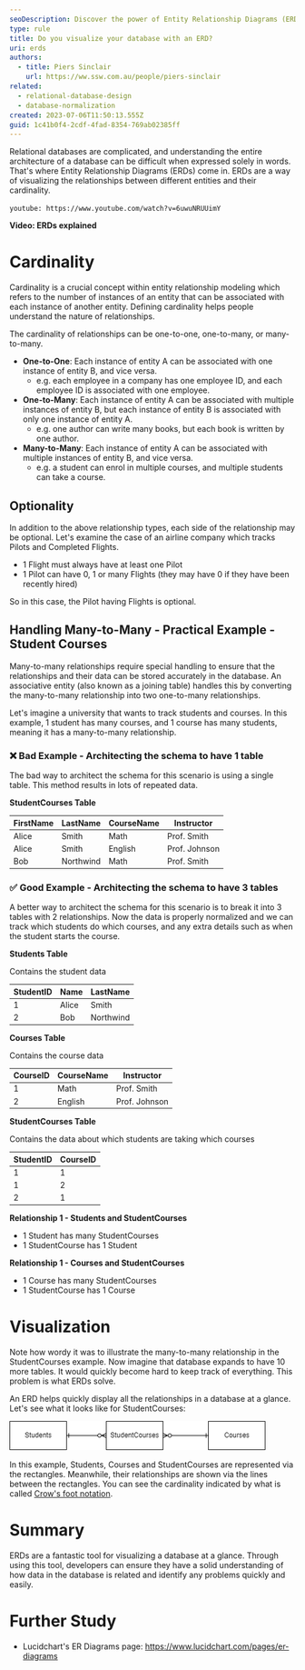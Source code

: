 ```yaml
---
seoDescription: Discover the power of Entity Relationship Diagrams (ERDs) in visualizing your database architecture. Learn how to define cardinality, optionality, and many-to-many relationships for a deeper understanding of your data's structure.
type: rule
title: Do you visualize your database with an ERD?
uri: erds
authors:
  - title: Piers Sinclair
    url: https://ww.ssw.com.au/people/piers-sinclair
related:
  - relational-database-design
  - database-normalization
created: 2023-07-06T11:50:13.555Z
guid: 1c41b0f4-2cdf-4fad-8354-769ab02385ff
---
```


Relational databases are complicated, and understanding the entire architecture of a database can be difficult when expressed solely in words. That's where Entity Relationship Diagrams (ERDs) come in. ERDs are a way of visualizing the relationships between different entities and their cardinality.

<!--endintro-->

`youtube: https://www.youtube.com/watch?v=6uwuNRUUimY`

**Video: ERDs explained**

# Cardinality

Cardinality is a crucial concept within entity relationship modeling which refers to the number of instances of an entity that can be associated with each instance of another entity. Defining cardinality helps people understand the nature of relationships.

The cardinality of relationships can be one-to-one, one-to-many, or many-to-many.

- **One-to-One**: Each instance of entity A can be associated with one instance of entity B, and vice versa.
  - e.g. each employee in a company has one employee ID, and each employee ID is associated with one employee.
- **One-to-Many**: Each instance of entity A can be associated with multiple instances of entity B, but each instance of entity B is associated with only one instance of entity A.
  - e.g. one author can write many books, but each book is written by one author.
- **Many-to-Many**: Each instance of entity A can be associated with multiple instances of entity B, and vice versa.
  - e.g. a student can enrol in multiple courses, and multiple students can take a course.

## Optionality

In addition to the above relationship types, each side of the relationship may be optional. Let's examine the case of an airline company which tracks Pilots and Completed Flights.

- 1 Flight must always have at least one Pilot
- 1 Pilot can have 0, 1 or many Flights (they may have 0 if they have been recently hired)

So in this case, the Pilot having Flights is optional.

## Handling Many-to-Many - Practical Example - Student Courses

Many-to-many relationships require special handling to ensure that the relationships and their data can be stored accurately in the database. An associative entity (also known as a joining table) handles this by converting the many-to-many relationship into two one-to-many relationships.

Let's imagine a university that wants to track students and courses. In this example, 1 student has many courses, and 1 course has many students, meaning it has a many-to-many relationship.

### ❌ Bad Example - Architecting the schema to have 1 table

The bad way to architect the schema for this scenario is using a single table. This method results in lots of repeated data.

**StudentCourses Table**

| FirstName | LastName  | CourseName | Instructor    |
| --------- | --------- | ---------- | ------------- |
| Alice     | Smith     | Math       | Prof. Smith   |
| Alice     | Smith     | English    | Prof. Johnson |
| Bob       | Northwind | Math       | Prof. Smith   |

### ✅ Good Example - Architecting the schema to have 3 tables

A better way to architect the schema for this scenario is to break it into 3 tables with 2 relationships. Now the data is properly normalized and we can track which students do which courses, and any extra details such as when the student starts the course.

**Students Table**

Contains the student data

| StudentID | Name  | LastName  |
| --------- | ----- | --------- |
| 1         | Alice | Smith     |
| 2         | Bob   | Northwind |

**Courses Table**

Contains the course data

| CourseID | CourseName | Instructor    |
| -------- | ---------- | ------------- |
| 1        | Math       | Prof. Smith   |
| 2        | English    | Prof. Johnson |

**StudentCourses Table**

Contains the data about which students are taking which courses

| StudentID | CourseID |
| --------- | -------- |
| 1         | 1        |
| 1         | 2        |
| 2         | 1        |

**Relationship 1 - Students and StudentCourses**

- 1 Student has many StudentCourses
- 1 StudentCourse has 1 Student

**Relationship 1 - Courses and StudentCourses**

- 1 Course has many StudentCourses
- 1 StudentCourse has 1 Course

# Visualization

Note how wordy it was to illustrate the many-to-many relationship in the StudentCourses example. Now imagine that database expands to have 10 more tables. It would quickly become hard to keep track of everything. This problem is what ERDs solve.

An ERD helps quickly display all the relationships in a database at a glance. Let's see what it looks like for StudentCourses:

![Figure: Student Courses ERD](studentcourseserd.png)

In this example, Students, Courses and StudentCourses are represented via the rectangles. Meanwhile, their relationships are shown via the lines between the rectangles. You can see the cardinality indicated by what is called [Crow's foot notation](https://en.wikipedia.org/wiki/Entity%E2%80%93relationship_model#Crow's_foot_notation).

# Summary

ERDs are a fantastic tool for visualizing a database at a glance. Through using this tool, developers can ensure they have a solid understanding of how data in the database is related and identify any problems quickly and easily.

# Further Study

- Lucidchart's ER Diagrams page: https://www.lucidchart.com/pages/er-diagrams
